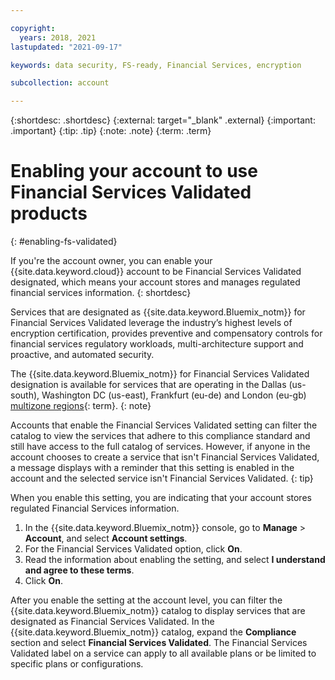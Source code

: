 ```yaml
---

copyright:
  years: 2018, 2021
lastupdated: "2021-09-17"

keywords: data security, FS-ready, Financial Services, encryption

subcollection: account

---
```


{:shortdesc: .shortdesc}
{:external: target="_blank" .external}
{:important: .important}
{:tip: .tip}
{:note: .note}
{:term: .term}


# Enabling your account to use Financial Services Validated products
{: #enabling-fs-validated}

If you're the account owner, you can enable your {{site.data.keyword.cloud}} account to be Financial Services Validated designated, which means your account stores and manages regulated financial services information.
{: shortdesc}

Services that are designated as {{site.data.keyword.Bluemix_notm}} for Financial Services Validated leverage the industry’s highest levels of encryption certification, provides preventive and compensatory controls for financial services regulatory workloads, multi-architecture support and proactive, and automated security.

The {{site.data.keyword.Bluemix_notm}} for Financial Services Validated designation is available for services that are operating in the Dallas (us-south), Washington DC (us-east), Frankfurt (eu-de) and London (eu-gb) [multizone regions](#x9774820){: term}. 
{: note}

Accounts that enable the Financial Services Validated setting can filter the catalog to view the services that adhere to this compliance standard and still have access to the full catalog of services. However, if anyone in the account chooses to create a service that isn't Financial Services Validated, a message displays with a reminder that this setting is enabled in the account and the selected service isn't Financial Services Validated.
{: tip}

When you enable this setting, you are indicating that your account stores regulated Financial Services information. 

1. In the {{site.data.keyword.Bluemix_notm}} console, go to **Manage** > **Account**, and select **Account settings**.
2. For the Financial Services Validated option, click **On**.
3. Read the information about enabling the setting, and select **I understand and agree to these terms**.
4. Click **On**.

After you enable the setting at the account level, you can filter the {{site.data.keyword.Bluemix_notm}} catalog to display services that are designated as Financial Services Validated. In the {{site.data.keyword.Bluemix_notm}} catalog, expand the **Compliance** section and select **Financial Services Validated**. The Financial Services Validated label on a service can apply to all available plans or be limited to specific plans or configurations.
